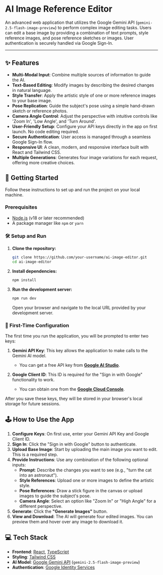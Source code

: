 # AI Image Reference Editor

An advanced web application that utilizes the Google Gemini API (`gemini-2.5-flash-image-preview`) to perform complex image editing tasks. Users can edit a base image by providing a combination of text prompts, style reference images, and pose reference sketches or images. User authentication is securely handled via Google Sign-In.

---

## ✨ Features

- **Multi-Modal Input**: Combine multiple sources of information to guide the AI.
- **Text-Based Editing**: Modify images by describing the desired changes in natural language.
- **Style Transfer**: Apply the artistic style of one or more reference images to your base image.
- **Pose Replication**: Guide the subject's pose using a simple hand-drawn sketch or reference photos.
- **Camera Angle Control**: Adjust the perspective with intuitive controls like 'Zoom In', 'Low Angle', and 'Turn Around'.
- **User-Friendly Setup**: Configure your API keys directly in the app on first launch. No code editing required.
- **Secure Authentication**: User access is managed through a seamless Google Sign-In flow.
- **Responsive UI**: A clean, modern, and responsive interface built with React and Tailwind CSS.
- **Multiple Generations**: Generates four image variations for each request, offering more creative choices.

## 🚀 Getting Started

Follow these instructions to set up and run the project on your local machine.

### Prerequisites

- [Node.js](https://nodejs.org/) (v18 or later recommended)
- A package manager like `npm` or `yarn`

### 🛠️ Setup and Run

1.  **Clone the repository:**
    ```bash
    git clone https://github.com/your-username/ai-image-editor.git
    cd ai-image-editor
    ```

2.  **Install dependencies:**
    ```bash
    npm install
    ```

3.  **Run the development server:**
    ```bash
    npm run dev 
    ```
    Open your browser and navigate to the local URL provided by your development server.

### 📝 First-Time Configuration

The first time you run the application, you will be prompted to enter two keys:

1.  **Gemini API Key**: This key allows the application to make calls to the Gemini AI model.
    *   You can get a free API key from [**Google AI Studio**](https://aistudio.google.com/).

2.  **Google Client ID**: This ID is required for the "Sign in with Google" functionality to work.
    *   You can obtain one from the [**Google Cloud Console**](https://console.cloud.google.com/).

After you save these keys, they will be stored in your browser's local storage for future sessions.

## 🕹️ How to Use the App

1.  **Configure Keys**: On first use, enter your Gemini API Key and Google Client ID.
2.  **Sign In**: Click the "Sign in with Google" button to authenticate.
3.  **Upload Base Image**: Start by uploading the main image you want to edit. This is a required step.
4.  **Provide Instructions**: Use any combination of the following optional inputs:
    *   **Prompt**: Describe the changes you want to see (e.g., "turn the cat into an astronaut").
    *   **Style References**: Upload one or more images to define the artistic style.
    *   **Pose References**: Draw a stick figure in the canvas or upload images to guide the subject's pose.
    *   **Camera Angle**: Select an option like "Zoom In" or "High Angle" for a different perspective.
5.  **Generate**: Click the **"Generate Images"** button.
6.  **View and Download**: The AI will generate four edited images. You can preview them and hover over any image to download it.

## 💻 Tech Stack

-   **Frontend**: [React](https://reactjs.org/), [TypeScript](https://www.typescriptlang.org/)
-   **Styling**: [Tailwind CSS](https://tailwindcss.com/)
-   **AI Model**: [Google Gemini API](https://ai.google.dev/) (`gemini-2.5-flash-image-preview`)
-   **Authentication**: [Google Identity Services](https://developers.google.com/identity/gsi/web)